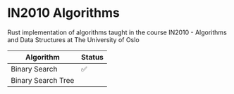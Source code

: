 # IN2010 Algorithms

Rust implementation of algorithms taught in the course IN2010 - Algorithms and Data Structures at The University of Oslo

| Algorithm          | Status |
| ------------------ | ------ |
| Binary Search      | ✅     |
| Binary Search Tree |        |
